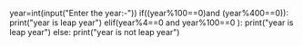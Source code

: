 year=int(input("Enter the year:-"))
if((year%100==0)and (year%400==0)):
         print("year is leap year")
elif(year%4==0 and year%100==0 ):
    print("year is leap year")
else:
    print("year is not leap year")
    
